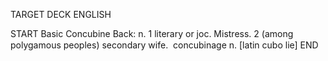 TARGET DECK
ENGLISH

START
Basic
Concubine
Back: n. 1 literary or joc. Mistress. 2 (among polygamous peoples) secondary wife.  concubinage n. [latin cubo lie]
END
